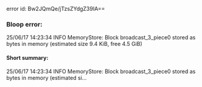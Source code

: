error id: Bw2JQmQe/jTzsZYdgZ39IA==
### Bloop error:

25/06/17 14:23:34 INFO MemoryStore: Block broadcast_3_piece0 stored as bytes in memory (estimated size 9.4 KiB, free 4.5 GiB)
#### Short summary: 

25/06/17 14:23:34 INFO MemoryStore: Block broadcast_3_piece0 stored as bytes in memory (estimated si...